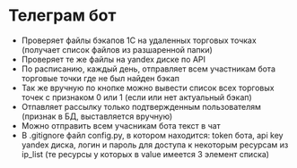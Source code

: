 # Телеграм бот
- Проверяет файлы бэкапов 1С на удаленных торговых точках (получает список файлов из разшаренной папки)
- Проверяет те же файлы на yandex диске по API
- По расписанию, каждый день, отправляет всем участникам бота торговые точки где не был найден бэкап
- Так же вручную по кнопке можно вывести список всех торговых точек с признаком 0 или 1 (если или нет актуальный бэкап)
- Отпавляет рассылку только подтвержденным пользователям (признак в БД, выставляется вручную)
- Можно отправить всем учасникам бота текст в чат
- В .gitignore файл config.py, в котором находится: token бота, api key yandex диска, логин и пароль для доступа к некоторым ресурсам из ip_list (те ресурсы у которых в value имеется 3 элемент списка)

